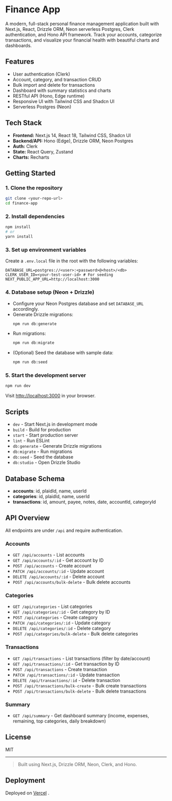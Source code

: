 # Finance App

A modern, full-stack personal finance management application built with Next.js, React, Drizzle ORM, Neon serverless Postgres, Clerk authentication, and Hono API framework. Track your accounts, categorize transactions, and visualize your financial health with beautiful charts and dashboards.

## Features
- User authentication (Clerk)
- Account, category, and transaction CRUD
- Bulk import and delete for transactions
- Dashboard with summary statistics and charts
- RESTful API (Hono, Edge runtime)
- Responsive UI with Tailwind CSS and Shadcn UI
- Serverless Postgres (Neon)

## Tech Stack
- **Frontend:** Next.js 14, React 18, Tailwind CSS, Shadcn UI
- **Backend/API:** Hono (Edge), Drizzle ORM, Neon Postgres
- **Auth:** Clerk
- **State:** React Query, Zustand
- **Charts:** Recharts

## Getting Started

### 1. Clone the repository
```bash
git clone <your-repo-url>
cd finance-app
```

### 2. Install dependencies
```bash
npm install
# or
yarn install
```

### 3. Set up environment variables
Create a `.env.local` file in the root with the following variables:
```env
DATABASE_URL=postgres://<user>:<password>@<host>/<db>
CLERK_USER_ID=<your-test-user-id> # For seeding
NEXT_PUBLIC_APP_URL=http://localhost:3000
```

### 4. Database setup (Neon + Drizzle)
- Configure your Neon Postgres database and set `DATABASE_URL` accordingly.
- Generate Drizzle migrations:
  ```bash
  npm run db:generate
  ```
- Run migrations:
  ```bash
  npm run db:migrate
  ```
- (Optional) Seed the database with sample data:
  ```bash
  npm run db:seed
  ```

### 5. Start the development server
```bash
npm run dev
```
Visit [http://localhost:3000](http://localhost:3000) in your browser.

## Scripts
- `dev` - Start Next.js in development mode
- `build` - Build for production
- `start` - Start production server
- `lint` - Run ESLint
- `db:generate` - Generate Drizzle migrations
- `db:migrate` - Run migrations
- `db:seed` - Seed the database
- `db:studio` - Open Drizzle Studio

## Database Schema
- **accounts**: id, plaidId, name, userId
- **categories**: id, plaidId, name, userId
- **transactions**: id, amount, payee, notes, date, accountId, categoryId

## API Overview
All endpoints are under `/api` and require authentication.

### Accounts
- `GET /api/accounts` - List accounts
- `GET /api/accounts/:id` - Get account by ID
- `POST /api/accounts` - Create account
- `PATCH /api/accounts/:id` - Update account
- `DELETE /api/accounts/:id` - Delete account
- `POST /api/accounts/bulk-delete` - Bulk delete accounts

### Categories
- `GET /api/categories` - List categories
- `GET /api/categories/:id` - Get category by ID
- `POST /api/categories` - Create category
- `PATCH /api/categories/:id` - Update category
- `DELETE /api/categories/:id` - Delete category
- `POST /api/categories/bulk-delete` - Bulk delete categories

### Transactions
- `GET /api/transactions` - List transactions (filter by date/account)
- `GET /api/transactions/:id` - Get transaction by ID
- `POST /api/transactions` - Create transaction
- `PATCH /api/transactions/:id` - Update transaction
- `DELETE /api/transactions/:id` - Delete transaction
- `POST /api/transactions/bulk-create` - Bulk create transactions
- `POST /api/transactions/bulk-delete` - Bulk delete transactions

### Summary
- `GET /api/summary` - Get dashboard summary (income, expenses, remaining, top categories, daily breakdown)

## License
MIT

---

> Built using Next.js, Drizzle ORM, Neon, Clerk, and Hono.

## Deployment

Deployed on [Vercel](https://vercel.com/new?utm_source=github&utm_medium=readme&utm_campaign=finance-app) .
